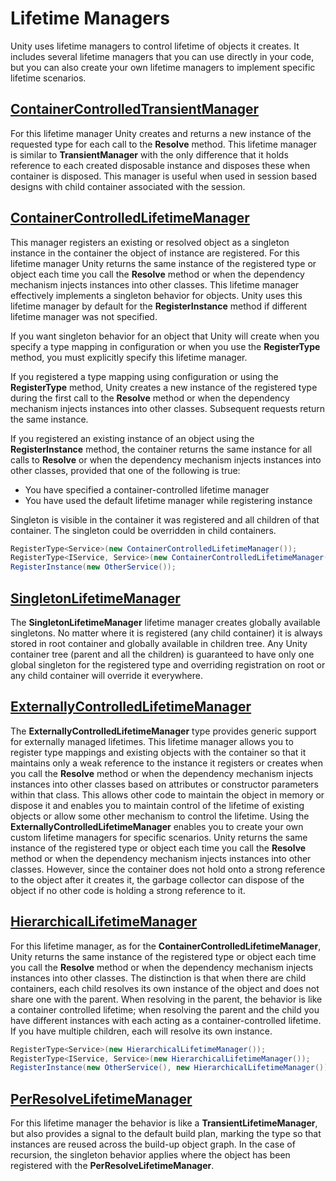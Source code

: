 # Lifetime Managers

Unity uses lifetime managers to control lifetime of objects it creates. It includes several lifetime managers that you can use directly in your code, but you can also create your own lifetime managers to implement specific lifetime scenarios.

## [ContainerControlledTransientManager](xref:Unity.Lifetime.ContainerControlledTransientManager)

For this lifetime manager Unity creates and returns a new instance of the requested type for each call to the **Resolve** method. This lifetime manager is similar to **TransientManager** with the only difference that it holds reference to each created disposable instance and disposes these when container is disposed.
This manager is useful when used in session based designs with child container associated with the session. 

## [ContainerControlledLifetimeManager](xref:Unity.Lifetime.ContainerControlledLifetimeManager)

This manager registers an existing or resolved object as a singleton instance in the container the object of instance are registered. For this lifetime manager Unity returns the same instance of the registered type or object each time you call the **Resolve** method or when the dependency mechanism injects instances into other classes. This lifetime manager effectively implements a singleton behavior for objects. Unity uses this lifetime manager by default for the **RegisterInstance** method if different lifetime manager was not specified. 

If you want singleton behavior for an object that Unity will create when you specify a type mapping in configuration or when you use the **RegisterType** method, you must explicitly specify this lifetime manager.

If you registered a type mapping using configuration or using the **RegisterType** method, Unity creates a new instance of the registered type during the first call to the **Resolve** method or when the dependency mechanism injects instances into other classes. Subsequent requests return the same instance.

If you registered an existing instance of an object using the **RegisterInstance** method, the container returns the same instance for all calls to **Resolve** or when the dependency mechanism injects instances into other classes, provided that one of the following is true:

- You have specified a container-controlled lifetime manager
- You have used the default lifetime manager while registering instance

Singleton is visible in the container it was registered and all children of that container. The singleton could be overridden in child containers.

```C#
RegisterType<Service>(new ContainerControlledLifetimeManager());           <-- Service is a singleton
RegisterType<IService, Service>(new ContainerControlledLifetimeManager()); <-- IService is a singleton
RegisterInstance(new OtherService());                                      <-- OtherService is a singleton
```

## [SingletonLifetimeManager](xref:Unity.Lifetime.SingletonLifetimeManager)

The **SingletonLifetimeManager** lifetime manager creates globally available singletons. No matter where it is registered (any child container) it is always stored in root container and globally available in children tree.
Any Unity container tree (parent and all the children) is guaranteed to have only one global singleton for the registered type and overriding registration on root or any child container will override it everywhere.

## [ExternallyControlledLifetimeManager](xref:Unity.Lifetime.ExternallyControlledLifetimeManager)

The **ExternallyControlledLifetimeManager** type provides generic support for externally managed lifetimes. This lifetime manager allows you to register type mappings and existing objects with the container so that it maintains only a weak reference to the instance it registers or creates when you call the **Resolve** method or when the dependency mechanism injects instances into other classes based on attributes or constructor parameters within that class. This allows other code to maintain the object in memory or dispose it and enables you to maintain control of the lifetime of existing objects or allow some other mechanism to control the lifetime. Using the **ExternallyControlledLifetimeManager** enables you to create your own custom lifetime managers for specific scenarios. Unity returns the same instance of the registered type or object each time you call the **Resolve** method or when the dependency mechanism injects instances into other classes. However, since the container does not hold onto a strong reference to the object after it creates it, the garbage collector can dispose of the object if no other code is holding a strong reference to it.

## [HierarchicalLifetimeManager](xref:Unity.Lifetime.HierarchicalLifetimeManager)

For this lifetime manager, as for the **ContainerControlledLifetimeManager**, Unity returns the same instance of the registered type or object each time you call the **Resolve** method or when the dependency mechanism injects instances into other classes. The distinction is that when there are child containers, each child resolves its own instance of the object and does not share one with the parent. When resolving in the parent, the behavior is like a container controlled lifetime; when resolving the parent and the child you have different instances with each acting as a container-controlled lifetime. If you have multiple children, each will resolve its own instance.

```C#
RegisterType<Service>(new HierarchicalLifetimeManager());                <-- Service is a per child singleton
RegisterType<IService, Service>(new HierarchicalLifetimeManager());      <-- IService is a per child singleton
RegisterInstance(new OtherService(), new HierarchicalLifetimeManager()); <-- OtherService is a per child singleton
```

## [PerResolveLifetimeManager](xref:Unity.Lifetime.PerResolveLifetimeManager)

For this lifetime manager the behavior is like a **TransientLifetimeManager**, but also provides a signal to the default build plan, marking the type so that instances are reused across the build-up object graph. In the case of recursion, the singleton behavior applies where the object has been registered with the **PerResolveLifetimeManager**.


